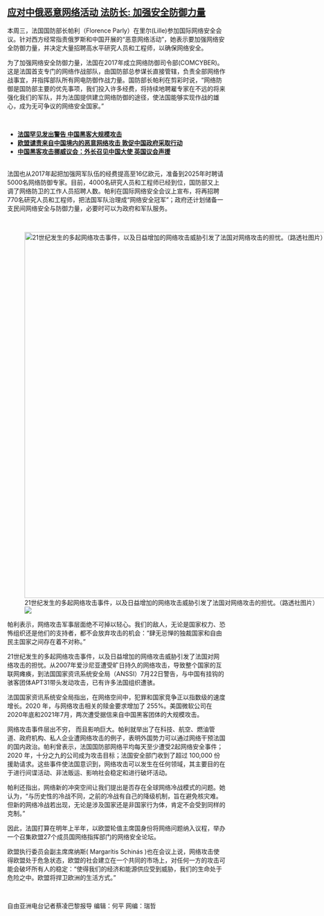 <!--1631209740000-->
[应对中俄恶意网络活动   法防长: 加强安全防御力量](https://www.rfa.org/mandarin/yataibaodao/meiti/cl-09092021081740.html)
------

<p>本周三，法国国防部长帕利（Florence Parly）在里尔(Lille)参加国际网络安全会议。针对西方经常指责俄罗斯和中国开展的“恶意网络活动”，她表示要加强网络安全防御力量，并决定大量招聘高水平研究人员和工程师，以确保网络安全。</p><p>为了加强网络安全防御力量，法国在2017年成立网络防御司令部(COMCYBER)。这是法国首支专门的网络作战部队，由国防部总参谋长直接管辖，负责全部网络作战事宜，并指挥部队所有网电防御作战力量。国防部长帕利在剪彩时说，“网络防御是国防部主要的优先事项，我们投入许多经费，将持续地聘雇专家在不远的将来强化我们的军队，并为法国提供建立网络防御的途径，使法国能够实现作战的雄心，成为无可争议的网络安全国家。”</p><p><br/></p><ul><li><strong><a href="https://www.rfa.org/mandarin/yataibaodao/meiti/cl-07222021144922.html">法国罕见发出警告 中国黑客大规模攻击</a></strong></li><li><a href="https://www.rfa.org/mandarin/yataibaodao/junshiwaijiao/cl-07192021094102.html"><strong>欧盟谴责来自中国境内的恶意网络攻击 敦促中国政府采取行动</strong></a></li><li><strong><a href="https://www.rfa.org/mandarin/yataibaodao/junshiwaijiao/cl-07202021090301.html">中国黑客攻击挪威议会：外长召见中国大使 英国议会声援</a></strong></li></ul><p><br/>法国也从2017年起把加强网军队伍的经费提高至16亿欧元，准备到2025年时聘请5000名网络防御专家。目前，4000名研究人员和工程师已经到位，国防部又上调了网络防卫的工作人员招聘人数。帕利在国际网络安全会议上宣布，将再招聘770名研究人员和工程师，把法国军队治理成“网络安全冠军”；政府还计划储备一支民间网络安全与防御力量，必要时可以为政府和军队服务。</p><p><br/></p><p><figure class="image-richtext image-inline captioned" style="width:1500px;"><img alt="21世纪发生的多起网络攻击事件，以及日益增加的网络攻击威胁引发了法国对网络攻击的担忧。（路透社图片）" height="844" src="https://www.rfa.org/mandarin/yataibaodao/meiti/cl-09092021081740.html/2021-07-05t221245z_2005099113_rc2meo9bgywm_rtrmadp_3_usa-cyber.jpg/@@images/e7957571-6d2e-492e-8411-4f71c4dced0a.jpeg" title="2021-07-05T221245Z_2005099113_RC2MEO9BGYWM_RTRMADP_3_USA-CYBER.jpg" width="1500"/><figcaption class="image-caption">21世纪发生的多起网络攻击事件，以及日益增加的网络攻击威胁引发了法国对网络攻击的担忧。（路透社图片）</figcaption><small></small><div id="zoomattribute"><a data-caption="21世纪发生的多起网络攻击事件，以及日益增加的网络攻击威胁引发了法国对网络攻击的担忧。（路透社图片）" data-fancybox="" href="https://www.rfa.org/mandarin/yataibaodao/meiti/cl-09092021081740.html/2021-07-05t221245z_2005099113_rc2meo9bgywm_rtrmadp_3_usa-cyber.jpg" id="single_image" title="21世纪发生的多起网络攻击事件，以及日益增加的网络攻击威胁引发了法国对网络攻击的担忧。（路透社图片）"><img src="/++plone++rfa-resources/img/icon-zoom.png"/></a></div></figure></p><p>帕利表示，网络攻击军事层面绝不可掉以轻心。我们的敌人，无论是国家权力、恐怖组织还是他们的支持者，都不会放弃攻击的机会：“肆无忌惮的独裁国家和自由民主国家之间存在着不对称。”</p><p>21世纪发生的多起网络攻击事件，以及日益增加的网络攻击威胁引发了法国对网络攻击的担忧。从2007年爱沙尼亚遭受旷日持久的网络攻击，导致整个国家的互联网瘫痪，到法国国家资讯系统安全局（ANSSI）7月22日警告，与中国有挂钩的骇客团体APT31带头发动攻击，已有许多法国组织遭骇。</p><p>法国国家资讯系统安全局指出，在网络空间中，犯罪和国家竞争正以指数级的速度增长。2020 年，与网络攻击相关的赎金要求增加了 255%。美国微软公司在2020年底和2021年7月，两次遭受据信来自中国黑客团体的大规模攻击。</p><p>网络攻击事件层出不穷， 而且影响巨大。帕利就举出了在科技、航空、燃油管道、政府机构、私人企业遭网络攻击的例子，表明外国势力可以通过网络干预法国的国内政治。帕利曾表示，法国国防部网络平均每天至少遭受2起网络安全事件；2020 年，十分之九的公司成为攻击目标；法国安全部门收到了超过 100,000 份援助请求。这些事件使法国意识到，网络攻击可以发生在任何领域，其主要目的在于进行间谍活动、非法贩运、影响社会稳定和进行破坏活动。</p><p>帕利还指出，网络新的冲突空间让我们提出是否存在全球网络冷战模式的问题。她认为，“与历史性的冷战不同，之前的冷战有自己的降级机制，旨在避免核灾难。但新的网络冷战若出现，无论是涉及国家还是非国家行为体，肯定不会受到同样的克制。”</p><p>因此，法国打算在明年上半年，以欧盟轮值主席国身份将网络问题纳入议程，举办一个召集欧盟27个成员国网络指挥部门的网络安全论坛。</p><p>欧盟执行委员会副主席席纳斯( Margarítis Schinás )也在会议上说，网络攻击使得欧盟处于危急状态，欧盟的社会建立在一个共同的市场上，对任何一方的攻击可能会破坏所有人的稳定：“使得我们的经济和能源供应受到威胁，我们的生命处于危险之中。欧盟将捍卫欧洲的生活方式。”</p><p><br/></p><p>自由亚洲电台记者蔡凌巴黎报导 编辑：何平 网编：瑞哲</p>
